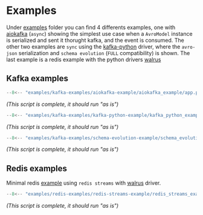 # Examples

Under [examples](https://github.com/marcosschroh/dataclasses-avroschema/tree/master/examples) folder you can find 4 differents examples, one with [aiokafka](https://github.com/aio-libs/aiokafka) (`async`) showing the simplest use case when a `AvroModel` instance is serialized and sent it thorught kafka, and the event is consumed.
The other two examples are `sync` using the [kafka-python](https://github.com/dpkp/kafka-python) driver, where the `avro-json` serialization and `schema evolution` (`FULL` compatibility) is shown. The last example is a redis example with the python drivers [walrus](https://github.com/coleifer/walrus)

## Kafka examples

```python title="aiokafka example"
--8<-- "examples/kafka-examples/aiokafka-example/aiokafka_example/app.py"
```

*(This script is complete, it should run "as is")*

```python title="kafka-python example"
--8<-- "examples/kafka-examples/kafka-python-example/kafka_python_example/app.py"
```

*(This script is complete, it should run "as is")*

```python title="schema evolution example"
--8<-- "examples/kafka-examples/schema-evolution-example/schema_evolution_example/app.py"
```

*(This script is complete, it should run "as is")*

## Redis examples

Minimal redis [example](https://github.com/marcosschroh/dataclasses-avroschema/tree/master/examples#dataclasses-avroschema-and-redis-streams-with-walrus) using `redis streams` with [walrus](https://github.com/coleifer/walrus) driver.

```python title="redis streams example"
--8<-- "examples/redis-examples/redis-streams-example/redis_streams_example/app.py"
```

*(This script is complete, it should run "as is")*
